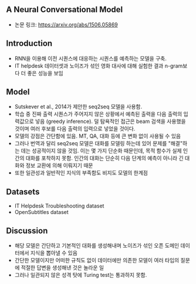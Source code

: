 ## A Neural Conversational Model

- 논문 링크: https://arxiv.org/abs/1506.05869



## Introduction

- RNN을 이용해 이전 시퀀스에 대응하는 시퀀스를 예측하는 모델을 구축.
-  IT helpdesk 데이터셋과 노이즈가 섞인 영화 대사에 대해 실험한 결과 n-gram보다 더 좋은 성능을 보임



## Model

- Sutskever et al., 2014가 제안한 seq2seq 모델을 사용함.
- 학습 중 진짜 출력 시퀀스가 주어지지 않은 상황에서 예측된 출력을 다음 출력의 입력값으로 넣음 (greedy inference). 덜 탐욕적인 접근은 beam 검색을 사용했을 것이며 여러 후보를 다음 출력의 입력으로 넣었을 것이다.
- 모델의 강점은 간단함에 있음. MT, QA, 대화 등에 큰 변화 없이 사용될 수 있음
- 그러나 번역과 달리 seq2seq 모델은 대화를 모델링 하는데 있어 문제를 "해결"하는 데는 성공적이지 않을 것임. 이는 몇 가지 단순화 때문인데, 목적 함수가 실제 인간의 대화를 포착하지 못함. 인간의 대화는 단순히 다음 단계의 예측이 아니라 긴 대화와 정보 교환에 의해 이뤄지기 때문
- 또한 일관성과 일반적인 지식의 부족함도 비지도 모델의 한계점



## Datasets

- IT Helpdesk Troubleshooting dataset
- OpenSubtitles dataset



## Discussion

- 해당 모델은 간단하고 기본적인 대화를 생성해내며 노이즈가 섞인 오픈 도메인 데이터에서 지식을 뽑아낼 수 있음
- 간단한 모델이지만 어떠한 규칙도 없이 데이터에만 의존한 모델이 여러 타입의 질문에 적절한 답변을 생성해낸 것은 놀라운 일
- 그러나 일관되지 않은 성격 탓에 Turing test는 통과하지 못함.